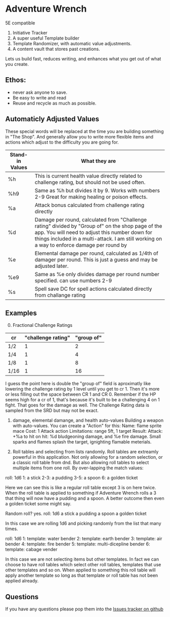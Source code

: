 # Adventure Wrench
5E compatible
1. Initiative Tracker
2. A super useful Template builder
3. Template Randomizer, with automatic value adjustments.
4. A content vault that stores past creations.

Lets us build fast, reduces writing, and enhances what you get
out of what you create.

## Ethos:
- never ask anyone to save.
- Be easy to write and read
- Reuse and recycle as much as possible.

## Automaticly Adjusted Values
These special words will be replaced at the time you are building something in "The Shop".
And generally allow you to write more flexible items and actions which adjust to
the difficulty you are going for.


| Stand-in Values | What they are |
| --------------- | ------------- |
| %h              | This is current health value directly related to challenge rating, but should not be used often.  |
| %h9             | Same as %h but divides it by 9. Works with numbers 2-9 Great for making healing or poison effects. |
| %a              | Attack bonus calculated from challenge rating directly   |
| %d              | Damage per round, calculated from "Challenge rating" divided by "Group of" on the shop page of the app. You will need to adjust this number down for things included in a multi-attack. I am still working on a way to enforce damage per round by  |
| %e              | Elemental damage per round, calculated as 1/4th of damager per round. This is just a guess and may be adjusted later. |
| %e9             | Same as %e only divides damage per round number specified. can use numbers 2-9 |
| %s              | Spell save DC for spell actions calculated directly from challange rating     |


## Examples
0. Fractional Challenge Ratings

| cr  | "challenge rating" | "group of" |
| --- | ------------------ | ---------- |
|1/2  | 1                  | 2          |
|1/4  | 1                  | 4          |
|1/8  | 1                  | 8          |
|1/16 | 1                  |16          |

I guess the point here is double the "group of" field is aproximatly like lowering
the challenge rating by 1 level until you get to cr 1. Then it's more or less filling out
the space between CR 1 and CR 0. Remember if the HP seems high for a cr of 1,
that's because it's built to be a challenging 4 on 1 fight. That goes for the damage
as well. The Challenge Rating data is sampled from the SRD but may not be exact.

1. damage, elemental damange, and health auto-values
Building a weapon with auto-values. You can create a "Action" for this:
Name: flame sprite mace
Cost: 1 Attack action
Limitations: range 5ft, 1 target
Result:
  Attack: +%a to hit
  on hit: %d bludgeoning damage, and %e fire damage. Small sparks and flames
  splash the target, ignighting flamable meterials.


2. Roll tables and selecting from lists randomly.
Roll tables are extreamly powerful in this application. Not only allowing for a
random selection, or a classic roll table from dnd. But also allowing roll tables
to select multiple items from one roll. By over-lapping the match values:

roll: 1d6
1: a stick
2-3: a pudding
3-5: a spoon
6: a golden ticket

Here we can see this is like a regular roll table except 3 is on here twice. When
the roll table is applied to something if Adventure Wrench rolls a 3 that thing will now have
a pudding and a spoon. A better outcome then even a golden ticket some might say.

Random roll? yes.
roll: 1d6
a stick
a pudding
a spoon
a golden ticket

In this case we are rolling 1d6 and picking randomly from the list that many times.

roll: 1d6
1: template: water bender
2: template: earth bender
3: template: air bender
4: template: fire bender
5: template: multi-dicepline bender
6: template: cabage vender

In this case we are not selecting items but other templates. In fact we can choose
to have roll tables which select other roll tables, templates that use other templates
and so on. When applied to something this roll table will apply another template so
long as that template or roll table has not been applied already.

## Questions
If you have any questions please pop them into the [Issues tracker on github](https://github.com/nogasgofast/Adventure_Wrench/issues)
